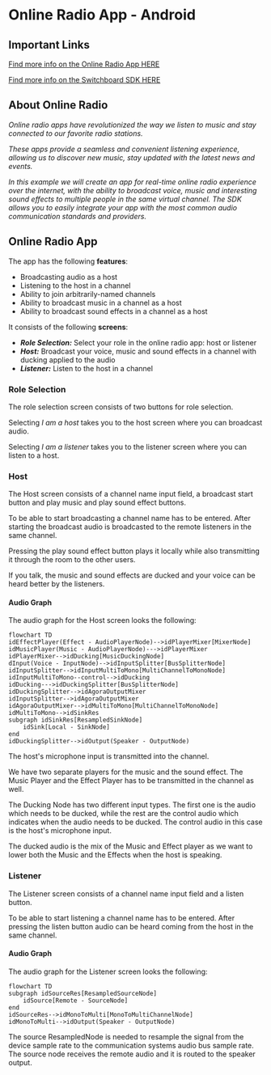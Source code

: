 # Online Radio App - Android

## Important Links

<a href="https://docs.switchboard.audio/docs/examples/online-radio-app/" target="_blank">Find more info on the Online Radio App HERE</a>

<a href="https://docs.switchboard.audio/" target="_blank">Find more info on the Switchboard SDK HERE</a>

## About Online Radio

*Online radio apps have revolutionized the way we listen to music and stay connected to our favorite radio stations.*

*These apps provide a seamless and convenient listening experience, allowing us to discover new music, stay updated with the latest news and events.*

*In this example we will create an app for real-time online radio experience over the internet, with the ability to broadcast voice, music and interesting sound effects to multiple people in the same virtual channel. The SDK allows you to easily integrate your app with the most common audio communication standards and providers.*

## Online Radio App

The app has the following **features**:

- Broadcasting audio as a host
- Listening to the host in a channel
- Ability to join arbitrarily-named channels
- Ability to broadcast music in a channel as a host
- Ability to broadcast sound effects in a channel as a host

It consists of the following **screens**:

- ***Role Selection:*** Select your role in the online radio app: host or listener
- ***Host:*** Broadcast your voice, music and sound effects in a channel with ducking applied to the audio
- ***Listener:*** Listen to the host in a channel

### Role Selection

The role selection screen consists of two buttons for role selection.

Selecting *I am a host* takes you to the host screen where you can broadcast audio.

Selecting *I am a listener* takes you to the listener screen where you can listen to a host.

### Host

The Host screen consists of a channel name input field, a broadcast start button and play music and play sound effect buttons.

To be able to start broadcasting a channel name has to be entered. After starting the broadcast audio is broadcasted to the remote listeners in the same channel.

Pressing the play sound effect button plays it locally while also transmitting it through the room to the other users.

If you talk, the music and sound effects are ducked and your voice can be heard better by the listeners.

#### Audio Graph

The audio graph for the Host screen looks the following:

```mermaid
flowchart TD
idEffectPlayer(Effect - AudioPlayerNode)-->idPlayerMixer[MixerNode]
idMusicPlayer(Music - AudioPlayerNode)--->idPlayerMixer
idPlayerMixer-->idDucking[MusicDuckingNode]
dInput(Voice - InputNode)-->idInputSplitter[BusSplitterNode]
idInputSplitter-->idInputMultiToMono[MultiChannelToMonoNode]
idInputMultiToMono--control-->idDucking
idDucking--->idDuckingSplitter[BusSplitterNode]
idDuckingSplitter-->idAgoraOutputMixer
idInputSplitter-->idAgoraOutputMixer
idAgoraOutputMixer-->idMultiToMono[MultiChannelToMonoNode]
idMultiToMono-->idSinkRes
subgraph idSinkRes[ResampledSinkNode]
    idSink[Local - SinkNode]
end
idDuckingSplitter-->idOutput(Speaker - OutputNode)
```

The host's microphone input is transmitted into the channel.

We have two separate players for the music and the sound effect. The Music Player and the Effect Player has to be transmitted in the channel as well.

The Ducking Node has two different input types. The first one is the audio which needs to be ducked, while the rest are the control audio which indicates when the audio needs to be ducked. The control audio in this case is the host's microphone input.

The ducked audio is the mix of the Music and Effect player as we want to lower both the Music and the Effects when the host is speaking.

### Listener

The Listener screen consists of a channel name input field and a listen button.

To be able to start listening a channel name has to be entered. After pressing the listen button audio can be heard coming from the host in the same channel.

#### Audio Graph

The audio graph for the Listener screen looks the following:

```mermaid
flowchart TD
subgraph idSourceRes[ResampledSourceNode]
    idSource[Remote - SourceNode]
end
idSourceRes-->idMonoToMulti[MonoToMultiChannelNode]
idMonoToMulti-->idOutput(Speaker - OutputNode)
```

The source ResampledNode is needed to resample the signal from the device sample rate to the communication systems audio bus sample rate. The source node receives the remote audio and it is routed to the speaker output.
